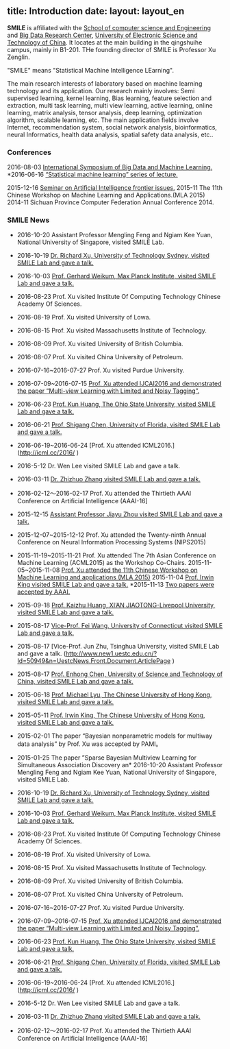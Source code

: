 title: Introduction
date:
layout: layout_en
---

**SMILE** is affiliated with the [School of computer science and Engineering](http://www.ccse.uestc.edu.cn/) and [Big Data Research Center](http://www.bigdata-research.org/), [University of Electronic Science and Technology of China](http://www.uestc.edu.cn/). It locates at the main building in the qingshuihe campus, mainly in B1-201. THe founding director of SMILE is Professor Xu Zenglin.

"SMILE" means "Statistical Machine Intelligence LEarning".

The main research interests of laboratory based on machine learning technology and its application. Our  research mainly  involves: Semi supervised learning, kernel learning, Bias learning, feature selection and extraction, multi task learning, multi view learning, active learning, online learning, matrix analysis, tensor analysis, deep learning, optimization algorithm, scalable learning, etc. The main application fields involve Internet, recommendation system, social network analysis, bioinformatics, neural Informatics, health data analysis, spatial safety data analysis, etc..

### Conferences

2016-08-03 [International Symposium of Big Data and Machine Learning.](http://www.news.uestc.edu.cn/?n=UestcNews.Front.Document.ArticlePage&Id=55038)
*2016-06-16 [“Statistical machine learning” series of lecture.](http://www.news.uestc.edu.cn/?n=UestcNews.Front.Document.ArticlePage&Id=54482)

2015-12-16 [Seminar on Artificial Intelligence frontier issues.](http://www.ccse.uestc.edu.cn/view?type=11&id=4973. )
2015-11   The 11th Chinese Workshop on Machine Learning and Applications.(MLA 2015)
2014-11   Sichuan Province Computer Federation Annual Conference 2014.


### SMILE News

* 2016-10-20   Assistant Professor Mengling Feng and Ngiam Kee Yuan, National University of Singapore, visited SMILE Lab.
* 2016-10-19 [Dr. Richard Xu, University of Technology Sydney, visited SMILE Lab and gave a talk.](http://www.news.uestc.edu.cn/?n=UestcNews.Front.Document.ArticlePage&Id=56050)
* 2016-10-03 [Prof. Gerhard Weikum, Max Planck Institute, visited SMILE Lab and gave a talk.](http://www.news.uestc.edu.cn/?n=UestcNews.Front.Document.ArticlePage&Id=55888)
* 2016-08-23 Prof. Xu visited Institute Of Computing Technology Chinese Academy Of Sciences.
* 2016-08-19 Prof. Xu visited University of Lowa.
* 2016-08-15 Prof. Xu visited Massachusetts Institute of Technology.
* 2016-08-09 Prof. Xu visited University of British Columbia.
* 2016-08-07 Prof. Xu visited China University of Petroleum.
* 2016-07-16~2016-07-27 Prof. Xu visited Purdue University.
* 2016-07-09~2016-07-15 [Prof. Xu attended IJCAI2016 and demonstrated the paper “Multi-view Learning with Limited and Noisy Tagging”.](http://ijcai-16.org/index.php/welcome/view/accepted_papers)
* 2016-06-23 [Prof. Kun Huang, The Ohio State University, visited SMILE Lab and gave a talk.](http://www.ccse.uestc.edu.cn/view?type=11&id=5878)
* 2016-06-21 [Prof. Shigang Chen, University of Florida, visited SMILE Lab and gave a talk.](http://www.ccse.uestc.edu.cn/view?type=11&id=5872)
* 2016-06-19~2016-06-24 [Prof. Xu attended ICML2016.] (http://icml.cc/2016/ )
* 2016-5-12 Dr. Wen Lee visited SMILE Lab and gave a talk.
* 2016-03-11 [Dr. Zhizhuo Zhang visited SMILE Lab and gave a talk.](http://www.ccse.uestc.edu.cn/view?id=5265&type=11)

* 2016-02-12～2016-02-17  Prof. Xu attended the Thirtieth AAAI Conference on Artificial Intelligence (AAAI-16]
* 2015-12-15 [Assistant Professor Jiayu Zhou visited SMILE Lab and gave a talk.](http://www.ccse.uestc.edu.cn/view?type=11&id=4963)
* 2015-12-07~2015-12-12 Prof. Xu attended the Twenty-ninth Annual Conference on Neural Information Processing Systems (NIPS2015)
* 2015-11-19~2015-11-21   Prof. Xu attended The 7th Asian Conference on Machine Learning (ACML2015) as the Workshop Co-Chairs.
2015-11-05~2015-11-08 [Prof. Xu attended the 11th Chinese Workshop on Machine Learning and applications (MLA 2015)](http://lamda.nju.edu.cn/conf/mla15/)
2015-11-04 [Prof. Irwin King visited SMILE Lab and gave a talk.](http://www.ccse.uestc.edu.cn/view?type=11&id=4734)
*2015-11-13 [Two papers were accepted by AAAI.](http://www.aaai.org/Conferences/AAAI/2016/aaai16accepted-papers.pdf )
* 2015-09-18   [Prof. Kaizhu Huang, XI’AN JIAOTONG-Livepool University, visited SMILE Lab and gave a talk.](http://www.ccse.uestc.edu.cn/view?type=11&id=4474 )
* 2015-08-17    [Vice-Prof. Fei Wang, University of Connecticut visited SMILE Lab and gave a talk.](http://www.new1.uestc.edu.cn/?Id=50949&n=UestcNews.Front.Document.ArticlePage )
* 2015-08-17    [Vice-Prof. Jun Zhu, Tsinghua University, visited SMILE Lab and gave a talk. (http://www.new1.uestc.edu.cn/?Id=50949&n=UestcNews.Front.Document.ArticlePage )
* 2015-08-17 [Prof. Enhong Chen, University of Science and Technology of China, visited SMILE Lab and gave a talk.](http://www.new1.uestc.edu.cn/?Id=50949&n=UestcNews.Front.Document.ArticlePage )
* 2015-06-18   [Prof. Michael Lyu, The Chinese University of Hong Kong, visited SMILE Lab and gave a talk.](http://www.ccse.uestc.edu.cn/view?type=11&id=4155 )
* 2015-05-11   [Prof. Irwin King, The Chinese University of Hong Kong, visited SMILE Lab and gave a talk.](http://www.ccse.uestc.edu.cn/view?type=11&id=3937 )
* 2015-02-01   The paper “Bayesian nonparametric models for multiway data analysis” by Prof. Xu was accepted by PAMI。
* 2015-01-25  The paper ”Sparse Bayesian Multiview Learning for Simultaneous Association Discovery an* 2016-10-20   Assistant Professor Mengling Feng and Ngiam Kee Yuan, National University of Singapore, visited SMILE Lab.
* 2016-10-19 [Dr. Richard Xu, University of Technology Sydney, visited SMILE Lab and gave a talk.](http://www.news.uestc.edu.cn/?n=UestcNews.Front.Document.ArticlePage&Id=56050)
* 2016-10-03 [Prof. Gerhard Weikum, Max Planck Institute, visited SMILE Lab and gave a talk.](http://www.news.uestc.edu.cn/?n=UestcNews.Front.Document.ArticlePage&Id=55888)
* 2016-08-23 Prof. Xu visited Institute Of Computing Technology Chinese Academy Of Sciences.
* 2016-08-19 Prof. Xu visited University of Lowa.
* 2016-08-15 Prof. Xu visited Massachusetts Institute of Technology.
* 2016-08-09 Prof. Xu visited University of British Columbia.
* 2016-08-07 Prof. Xu visited China University of Petroleum.
* 2016-07-16~2016-07-27 Prof. Xu visited Purdue University.
* 2016-07-09~2016-07-15 [Prof. Xu attended IJCAI2016 and demonstrated the paper “Multi-view Learning with Limited and Noisy Tagging”.](http://ijcai-16.org/index.php/welcome/view/accepted_papers)
* 2016-06-23 [Prof. Kun Huang, The Ohio State University, visited SMILE Lab and gave a talk.](http://www.ccse.uestc.edu.cn/view?type=11&id=5878)
* 2016-06-21 [Prof. Shigang Chen, University of Florida, visited SMILE Lab and gave a talk.](http://www.ccse.uestc.edu.cn/view?type=11&id=5872)
* 2016-06-19~2016-06-24 [Prof. Xu attended ICML2016.] (http://icml.cc/2016/ )
* 2016-5-12 Dr. Wen Lee visited SMILE Lab and gave a talk.
* 2016-03-11 [Dr. Zhizhuo Zhang visited SMILE Lab and gave a talk.](http://www.ccse.uestc.edu.cn/view?id=5265&type=11)
* 2016-02-12～2016-02-17  Prof. Xu attended the Thirtieth AAAI Conference on Artificial Intelligence (AAAI-16]

